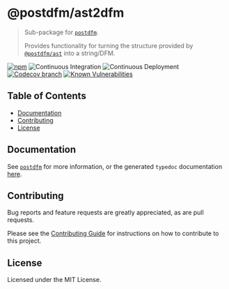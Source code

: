 # @postdfm/ast2dfm

> Sub-package for [`postdfm`](https://www.npmjs.com/package/postdfm).
>
> Provides functionality for turning the structure provided by [`@postdfm/ast`](https://www.npmjs.com/package/@postdfm/ast) into a string/DFM.

[![npm](https://img.shields.io/npm/v/@postdfm/ast2dfm.svg?label=npm)](https://www.npmjs.com/package/@postdfm/ast2dfm)
![Continuous Integration](https://github.com/spiltcoffee/postdfm/actions/workflows/continuous-integration.yml/badge.svg)
![Continuous Deployment](https://github.com/spiltcoffee/postdfm/actions/workflows/continuous-deployment.yml/badge.svg)
[![Codecov branch](https://img.shields.io/codecov/c/gh/spiltcoffee/postdfm/main.svg)](https://codecov.io)
[![Known Vulnerabilities](https://snyk.io/test/github/spiltcoffee/postdfm/badge.svg?targetFile=packages/@postdfm/ast2dfm/package.json)](https://snyk.io/test/github/spiltcoffee/postdfm?targetFile=packages/@postdfm/ast2dfm/package.json)

## Table of Contents

- [Documentation](#documentation)
- [Contributing](#contributing)
- [License](#license)

## Documentation

See [`postdfm`](https://www.npmjs.com/package/postdfm) for more information, or the generated `typedoc` documentation [here](https://spiltcoffee.com/docs/@postdfm/ast2dfm/).

## Contributing

Bug reports and feature requests are greatly appreciated, as are pull requests.

Please see the [Contributing Guide](https://github.com/spiltcoffee/postdfm/blob/main/.github/CONTRIBUTING.md) for instructions on how to contribute to this project.

## License

Licensed under the MIT License.
